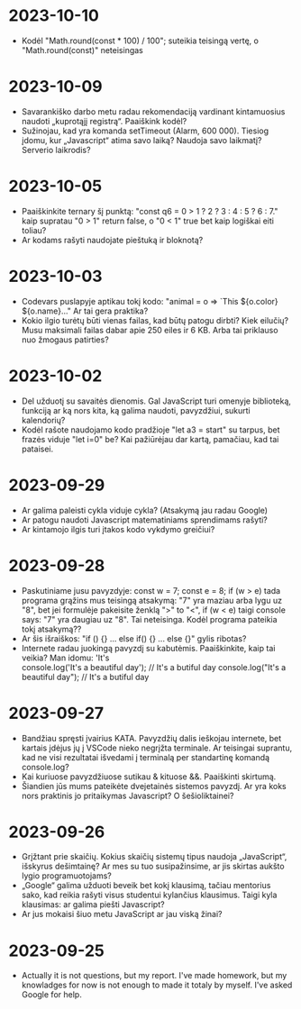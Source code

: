 # 2023-10-10
- Kodėl "Math.round(const * 100) / 100"; suteikia teisingą vertę, o "Math.round(const)" neteisingas

# 2023-10-09
- Savarankiško darbo metu radau rekomendaciją vardinant kintamuosius naudoti „kuprotąjį registrą“. Paaiškink kodėl?
- Sužinojau, kad yra komanda setTimeout (Alarm, 600 000). Tiesiog įdomu, kur „Javascript“ atima savo laiką? Naudoja savo laikmatį? Serverio laikrodis?
# 2023-10-05
- Paaiškinkite ternary šį punktą: "const q6 = 0 > 1 ? 2 ? 3 : 4 : 5 ? 6 : 7."
  kaip supratau "0 > 1" return false, o "0 < 1" true bet kaip logiškai eiti toliau?
- Ar kodams rašyti naudojate pieštuką ir bloknotą?

# 2023-10-03
- Codevars puslapyje aptikau tokį kodo: "animal = o => `This ${o.color} ${o.name}..."  Ar tai gera praktika?
- Kokio ilgio turėtų būti vienas failas, kad būtų patogu dirbti? Kiek eilučių? Musu maksimali failas dabar apie 250 eiles ir 6 KB. Arba tai priklauso nuo žmogaus 
  patirties?
# 2023-10-02
- Del užduotį su savaitės dienomis. Gal JavaScript turi omenyje biblioteką, funkciją ar ką nors kita, ką galima naudoti, pavyzdžiui, sukurti kalendorių?
- Kodėl rašote naudojamo kodo pradžioje "let a3 = start" su tarpus, bet frazės viduje "let i=0" be? Kai pažiūrėjau dar kartą, pamačiau, kad tai pataisei.
 
# 2023-09-29
- Ar galima paleisti cykla viduje cykla? (Atsakymą jau radau Google)
- Ar patogu naudoti Javascript matematiniams sprendimams rašyti? 
- Ar kintamojo ilgis turi įtakos kodo vykdymo greičiui?
# 2023-09-28
- Paskutiniame jusu pavyzdyje:
  const w = 7;
  const e = 8;
  if (w > e) tada programa grąžins mus teisingą atsakymą: "7" yra maziau arba lygu uz "8",
  bet jei formulėje pakeisite ženklą ">" to "<",
  if (w < e) taigi console says: "7" yra daugiau uz "8". Tai neteisinga. Kodėl programa pateikia tokį atsakymą??
- Ar šis išraiškos: "if () {} ... else if() {} ... else {}" gylis ribotas?
- Internete radau juokingą pavyzdį su kabutėmis. Paaiškinkite, kaip tai veikia? Man idomu: 'It\'s  
  console.log('It\'s a beautiful day'); // It's a butiful day
  console.log("It's a beautiful day");  // It's a butiful day
# 2023-09-27
- Bandžiau spręsti įvairius KATA. Pavyzdžių dalis ieškojau internete, bet kartais įdėjus jų į VSCode nieko negrįžta terminale. Ar teisingai suprantu, kad ne visi rezultatai išvedami į terminalą per standartinę komandą console.log?
- Kai kuriuose pavyzdžiuose sutikau & kituose &&. Paaiškinti skirtumą.
- Šiandien jūs mums pateikėte dvejetainės sistemos pavyzdį. Ar yra koks nors praktinis jo pritaikymas Javascript? O šešioliktainei?
# 2023-09-26
- Grįžtant prie skaičių. Kokius skaičių sistemų tipus naudoja „JavaScript“, išskyrus dešimtainę? Ar mes su tuo susipažinsime, ar jis skirtas aukšto lygio programuotojams?
- „Google“ galima užduoti beveik bet kokį klausimą, tačiau mentorius sako, kad reikia rašyti visus studentui kylančius klausimus. Taigi kyla klausimas: ar galima piešti Javascript?
- Ar jus mokaisi šiuo metu JavaScript ar jau viską žinai?
# 2023-09-25
- Actually it is not questions, but my report. I've made homework, but my knowladges for now is not enough to made it totaly by myself. I've asked Google for help.

